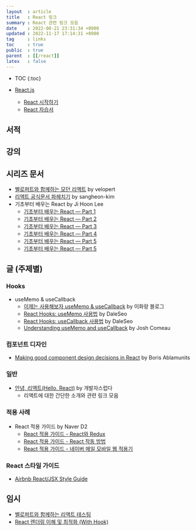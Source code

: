 ```yaml
---
layout  : article
title   : React 링크
summary : React 관련 링크 모음
date    : 2022-08-21 23:31:34 +0900
updated : 2022-11-17 17:14:31 +0900 
tag     : links
toc     : true
public  : true
parent  : [[/react]]
latex   : false
---
```

* TOC
{:toc}

* [React.js](https://ko.reactjs.org)
    * [React 시작하기](https://ko.reactjs.org/docs/getting-started.html)
    * [React 자습서](https://ko.reactjs.org/tutorial/tutorial.html)

## 서적

## 강의

## 시리즈 문서

* [벨로퍼트와 함께하는 모던 리액트](https://react.vlpt.us) by velopert
* [리액트 공식문서 파헤치기](https://github.com/sangheon-kim/React-docs-analyze?fbclid=IwAR1Dahe3BqXPXBa6vEkj7iPdEvlW6V2jmKPXqs6_af_qboTpH_cyojO91D4) by sangheon-kim
* 기초부터 배우는 React by Ji Hoon Lee
    * [기초부터 배우는 React — Part 1](https://medium.com/wasd/기초부터-배우는-react-js-1531b18f7bb2)
    * [기초부터 배우는 React — Part 2](https://medium.com/wasd/기초부터-배우는-react-js-2-f0e8d4a55740)
    * [기초부터 배우는 React — Part 3](https://medium.com/wasd/기초부터-배우는-react-part-3-a76a727447d3)
    * [기초부터 배우는 React — Part 4](https://medium.com/wasd/기초부터-배우는-react-part-4-64164239179f)
    * [기초부터 배우는 React — Part 5](https://medium.com/wasd/기초부터-배우는-react-part-5-77e997cf597)
    * [기초부터 배우는 React — Part 5](https://medium.com/wasd/기초부터-배우는-react-part-6-5bb4b072621a)

## 글 (주제별)

### Hooks

* useMemo & useCallback
    * [이제는 사용해보자 useMemo & useCallback](https://leehwarang.github.io/2020/05/02/useMemo&useCallback.html) by 이화랑 블로그
    * [React Hooks: useMemo 사용법](https://www.daleseo.com/react-hooks-use-memo/) by DaleSeo
    * [React Hooks: useCallback 사용법](https://www.daleseo.com/react-hooks-use-callback/) by DaleSeo
    * [Understanding useMemo and useCallback](https://www.joshwcomeau.com/react/usememo-and-usecallback/) by Josh Comeau

### 컴포넌트 디자인

* [Making good component design decisions in React](https://marvelapp.com/blog/making-good-component-design-decisions-in-react/) by Boris Ablamunits

### 일반

* [안녕, 리액트(Hello, React)](https://blog.gaerae.com/2016/04/hello-react.html) by 개발자스럽다
    * 리액트에 대한 간단한 소개와 관련 링크 모음

### 적용 사례

* React 적용 가이드 by Naver D2
    * [React 적용 가이드 - React와 Redux](https://d2.naver.com/helloworld/1848131)
    * [React 적용 가이드 - React 작동 방법](https://d2.naver.com/helloworld/9297403)
    * [React 적용 가이드 - 네이버 메일 모바일 웹 적용기](https://d2.naver.com/helloworld/4966453)

### React 스타일 가이드

* [Airbnb React/JSX Style Guide](https://github.com/airbnb/javascript/tree/master/react#naming)

## 임시

* [벨로퍼트와 함께하는 리액트 테스팅](https://learn-react-test.vlpt.us/#/)
* [React 렌더링 이해 및 최적화 (With Hook)](https://medium.com/vingle-tech-blog/react-렌더링-이해하기-f255d6569849)
